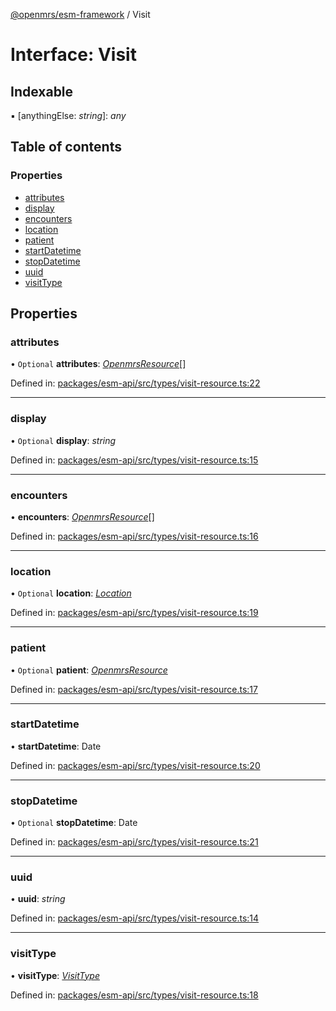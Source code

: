 [@openmrs/esm-framework](../API.md) / Visit

# Interface: Visit

## Indexable

▪ [anythingElse: *string*]: *any*

## Table of contents

### Properties

- [attributes](visit.md#attributes)
- [display](visit.md#display)
- [encounters](visit.md#encounters)
- [location](visit.md#location)
- [patient](visit.md#patient)
- [startDatetime](visit.md#startdatetime)
- [stopDatetime](visit.md#stopdatetime)
- [uuid](visit.md#uuid)
- [visitType](visit.md#visittype)

## Properties

### attributes

• `Optional` **attributes**: [*OpenmrsResource*](openmrsresource.md)[]

Defined in: [packages/esm-api/src/types/visit-resource.ts:22](https://github.com/openmrs/openmrs-esm-core/blob/master/packages/esm-api/src/types/visit-resource.ts#L22)

___

### display

• `Optional` **display**: *string*

Defined in: [packages/esm-api/src/types/visit-resource.ts:15](https://github.com/openmrs/openmrs-esm-core/blob/master/packages/esm-api/src/types/visit-resource.ts#L15)

___

### encounters

• **encounters**: [*OpenmrsResource*](openmrsresource.md)[]

Defined in: [packages/esm-api/src/types/visit-resource.ts:16](https://github.com/openmrs/openmrs-esm-core/blob/master/packages/esm-api/src/types/visit-resource.ts#L16)

___

### location

• `Optional` **location**: [*Location*](location.md)

Defined in: [packages/esm-api/src/types/visit-resource.ts:19](https://github.com/openmrs/openmrs-esm-core/blob/master/packages/esm-api/src/types/visit-resource.ts#L19)

___

### patient

• `Optional` **patient**: [*OpenmrsResource*](openmrsresource.md)

Defined in: [packages/esm-api/src/types/visit-resource.ts:17](https://github.com/openmrs/openmrs-esm-core/blob/master/packages/esm-api/src/types/visit-resource.ts#L17)

___

### startDatetime

• **startDatetime**: Date

Defined in: [packages/esm-api/src/types/visit-resource.ts:20](https://github.com/openmrs/openmrs-esm-core/blob/master/packages/esm-api/src/types/visit-resource.ts#L20)

___

### stopDatetime

• `Optional` **stopDatetime**: Date

Defined in: [packages/esm-api/src/types/visit-resource.ts:21](https://github.com/openmrs/openmrs-esm-core/blob/master/packages/esm-api/src/types/visit-resource.ts#L21)

___

### uuid

• **uuid**: *string*

Defined in: [packages/esm-api/src/types/visit-resource.ts:14](https://github.com/openmrs/openmrs-esm-core/blob/master/packages/esm-api/src/types/visit-resource.ts#L14)

___

### visitType

• **visitType**: [*VisitType*](visittype.md)

Defined in: [packages/esm-api/src/types/visit-resource.ts:18](https://github.com/openmrs/openmrs-esm-core/blob/master/packages/esm-api/src/types/visit-resource.ts#L18)
